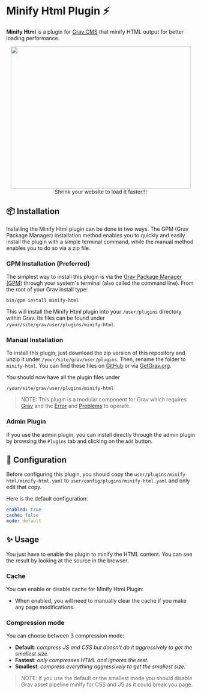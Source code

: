 # Minify Html Plugin ⚡️

**Minify Html** is a plugin for [Grav CMS](http://github.com/getgrav/grav) that minify HTML output for better loading performance.

<p align="center">
  <img width="480" height="378" src="https://media.giphy.com/media/JUh0yTz4h931K/giphy.gif">
  <br>
  Shrink your website to load it faster!!!
</p>

## 📦 Installation

Installing the Minify Html plugin can be done in two ways. The GPM (Grav Package Manager) installation method enables you to quickly and easily install the plugin with a simple terminal command, while the manual method enables you to do so via a zip file.

### GPM Installation (Preferred)

The simplest way to install this plugin is via the [Grav Package Manager (GPM)](http://learn.getgrav.org/advanced/grav-gpm) through your system's terminal (also called the command line). From the root of your Grav install type:

    bin/gpm install minify-html

This will install the Minify Html plugin into your `/user/plugins` directory within Grav. Its files can be found under `/your/site/grav/user/plugins/minify-html`.

### Manual Installation

To install this plugin, just download the zip version of this repository and unzip it under `/your/site/grav/user/plugins`. Then, rename the folder to `minify-html`. You can find these files on [GitHub](https://github.com/jimblue/grav-plugin-minify-html) or via [GetGrav.org](http://getgrav.org/downloads/plugins#extras).

You should now have all the plugin files under

    /your/site/grav/user/plugins/minify-html

> NOTE: This plugin is a modular component for Grav which requires [Grav](http://github.com/getgrav/grav) and the [Error](https://github.com/getgrav/grav-plugin-error) and [Problems](https://github.com/getgrav/grav-plugin-problems) to operate.

### Admin Plugin

If you use the admin plugin, you can install directly through the admin plugin by browsing the `Plugins` tab and clicking on the `Add` button.

## 📐 Configuration

Before configuring this plugin, you should copy the `user/plugins/minify-html/minify-html.yaml` to `user/config/plugins/minify-html.yaml` and only edit that copy.

Here is the default configuration:

```yaml
enabled: true
cache: false
mode: default
```

## ✨ Usage

You just have to enable the plugin to minify the HTML content.
You can see the result by looking at the source in the browser.

### Cache

You can enable or disable cache for Minify Html Plugin:

* When enabled, you will need to manually clear the cache if you make any page modifications.

### Compression mode

You can choose between 3 compression mode:

* **Default**: _compress JS and CSS but doesn't do it aggressively to get the smallest size._
* **Fastest**: _only compresses HTML and ignores the rest._
* **Smallest**: _compress everything aggressively to get the smallest size._

> NOTE: If you use the default or the smallest mode you should disable Grav asset pipeline minify for CSS and JS as it could break you page.
